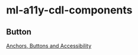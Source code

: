 # ml-a11y-cdl-components

## Button

[Anchors, Buttons and Accessibility](https://formidable.com/blog/2014/05/08/anchors-buttons-and-accessibility/)
